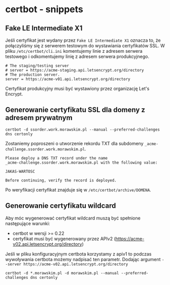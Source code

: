 # certbot - snippets

## Fake LE Intermediate X1

Jeśli certyfikat jest wydany przez `Fake LE Intermediate X1` oznacza to, że połączyliśmy się z serwerem testowym do wystawiania certyfikatów SSL.
W pliku `/etc/certbot/cli.ini` komentujemy linie z adresem serwera testowego i odkomentujemy linię z adresem serwera produkcyjnego.

```
# The staging/testing server
# server = https://acme-staging.api.letsencrypt.org/directory
# The production server.
server = https://acme-v01.api.letsencrypt.org/directory
```

Certyfikat produkcyjny musi być wystawiony przez organizację Let's Encrypt.


## Generowanie certyfikatu SSL dla domeny z adresem prywatnym

```
certbot -d ssorder.work.morawskim.pl --manual --preferred-challenges dns certonly
```

Zostaniemy poproszeni o utworzenie rekordu TXT dla subdomeny `_acme-challenge.ssorder.work.morawskim.pl`.

```
Please deploy a DNS TXT record under the name
_acme-challenge.ssorder.work.morawskim.pl with the following value:

JAKAS-WARTOSC

Before continuing, verify the record is deployed.
```

Po weryfikacji certyfikat znajduje się w `/etc/certbot/archive/DOMENA`.


## Generowanie certyfikatu wildcard

Aby móc wygenerować certyfikat wildcard muszą być spełnione następujące warunki:
* certbot w wersji >= 0.22
* certyfikat musi być wygenerowany przez APIv2 (https://acme-v02.api.letsencrypt.org/directory)

Jeśli w pliku konfiguracyjnym certbota korzystamy z apiv1 to podczas wywoływania certbota możemy nadpisać ten parametr. Dodając argument `--server https://acme-v02.api.letsencrypt.org/directory`

```
certbot -d *.morawskim.pl -d morawskim.pl --manual --preferred-challenges dns certonly
```

